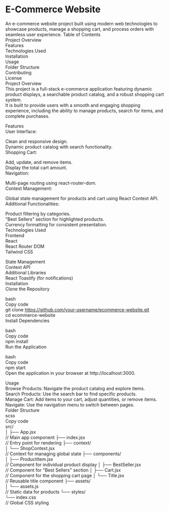<h1>E-Commerce Website</h1>
<span>An e-commerce website project built using modern web technologies to showcase products, manage a shopping cart, and process orders with seamless user experience.
</span>
Table of Contents<br>
Project Overview<br>
Features<br>
Technologies Used<br>
Installation<br>
Usage<br>
Folder Structure<br>
Contributing<br>
License<br>
Project Overview<br>
This project is a full-stack e-commerce application featuring dynamic product displays, a searchable product catalog, and a robust shopping cart system.<br>
It is built to provide users with a smooth and engaging shopping experience, including the ability to manage products, search for items, and complete purchases.<br>

Features<br>
User Interface:<br>

Clean and responsive design.<br>
Dynamic product catalog with search functionality.<br>
Shopping Cart:<br>

Add, update, and remove items.<br>
Display the total cart amount.<br>
Navigation:<br>

Multi-page routing using react-router-dom.<br>
Context Management:<br>

Global state management for products and cart using React Context API.<br>
Additional Functionalities:<br>

Product filtering by categories.<br>
"Best Sellers" section for highlighted products.<br>
Currency formatting for consistent presentation.<br>
Technologies Used<br>
Frontend<br>
React<br>
React Router DOM<br>
Tailwind CSS<br>

State Management<br>
Context API<br>
Additional Libraries<br>
React Toastify (for notifications)<br>
Installation<br>
Clone the Repository<br>

bash<br>
Copy code<br>
git clone https://github.com/your-username/ecommerce-website.git<br>
cd ecommerce-website<br>
Install Dependencies<br>

bash<br>
Copy code<br>
npm install<br>
Run the Application<br>

bash<br>
Copy code<br>
npm start<br>
Open the application in your browser at http://localhost:3000.<br>

Usage<br>
Browse Products: Navigate the product catalog and explore items.<br>
Search Products: Use the search bar to find specific products.<br>
Manage Cart: Add items to your cart, adjust quantities, or remove items.<br>
Navigate: Use the navigation menu to switch between pages.<br>
Folder Structure<br>
scss<br>
Copy code<br>
src/<br>
│
├── App.jsx             <br>   // Main app component
├── index.jsx         <br>     // Entry point for rendering
├── context/<br>
│   └── ShopContext.jsx  <br>  // Context for managing global state
├── components/<br>
│   ├── ProductItem.jsx  <br>  // Component for individual product display
│   ├── BestSeller.jsx   <br>  // Component for "Best Sellers" section
│   ├── Cart.jsx         <br>  // Component for the shopping cart page
│   └── Title.jsx        <br>  // Reusable title component
├── assets/<br>
│   └── assets.js        <br>  // Static data for products
└── styles/<br>
    └── index.css      <br>    // Global CSS styling
